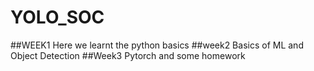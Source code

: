 # YOLO_SOC
##WEEK1   Here we learnt the python basics
##week2   Basics of ML and Object Detection
##Week3   Pytorch and some homework
